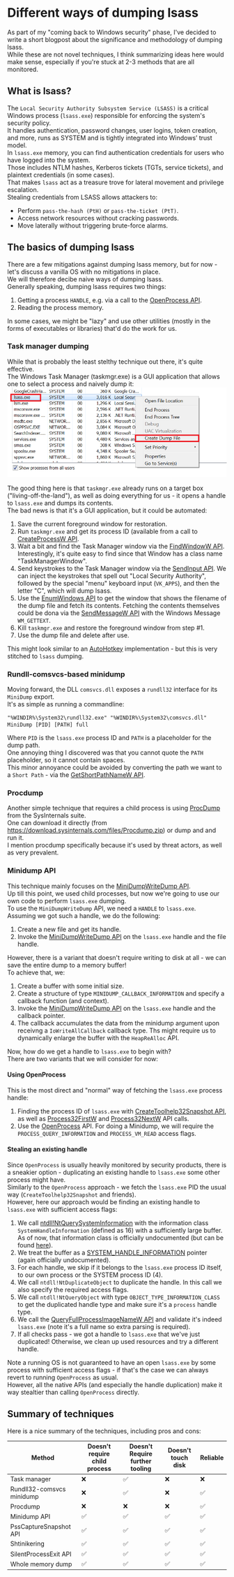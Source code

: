 # Different ways of dumping lsass
As part of my "coming back to Windows security" phase, I've decided to write a short blogpost about the significance and methodology of dumping lsass.  
While these are not novel techniques, I think summarizing ideas here would make sense, especially if you're stuck at 2-3 methods that are all monitored.

## What is lsass?
The `Local Security Authority Subsystem Service (LSASS)` is a critical Windows process (`lsass.exe`) responsible for enforcing the system's security policy.  
It handles authentication, password changes, user logins, token creation, and more, runs as SYSTEM and is tightly integrated into Windows’ trust model.  
In `lsass.exe` memory, you can find authentication credentials for users who have logged into the system.  
Those includes NTLM hashes, Kerberos tickets (TGTs, service tickets), and plaintext credentials (in some cases).  
That makes `lsass` act as a treasure trove for lateral movement and privilege escalation.  
Stealing credentials from LSASS allows attackers to:
- Perform `pass-the-hash (PtH)` or `pass-the-ticket (PtT)`.
- Access network resources without cracking passwords.
- Move laterally without triggering brute-force alarms.

## The basics of dumping lsass
There are a few mitigations against dumping lsass memory, but for now - let's discuss a vanilla OS with no mitigations in place.  
We will therefore decibe naive ways of dumping lsass.  
Generally speaking, dumping lsass requires two things:
1. Getting a process `HANDLE`, e.g. via a call to the [OpenProcess API](https://learn.microsoft.com/en-us/windows/win32/api/processthreadsapi/nf-processthreadsapi-openprocess).
2. Reading the process memory.

In some cases, we might be "lazy" and use other utilities (mostly in the forms of executables or libraries) that'd do the work for us.

### Task manager dumping
While that is probably the least stelthy technique out there, it's quite effective.  
The Windows Task Manager (taskmgr.exe) is a GUI application that allows one to select a process and naively dump it:
![Dumping with task manager, courtesy of hawk-eye.io](taskmgr_dump.png)

The good thing here is that `taskmgr.exe` already runs on a target box ("living-off-the-land"), as well as doing everything for us - it opens a handle to `lsass.exe` and dumps its contents.  
The bad news is that it's a GUI application, but it could be automated:
1. Save the current foreground window for restoration.
2. Run `taskmgr.exe` and get its process ID (available from a call to [CreateProcessW API](https://learn.microsoft.com/en-us/windows/win32/api/processthreadsapi/nf-processthreadsapi-createprocessw).
3. Wait a bit and find the Task Manager window via the [FindWindowW API](https://learn.microsoft.com/en-us/windows/win32/api/winuser/nf-winuser-findwindoww). Interestingly, it's quite easy to find since that Window has a class name "TaskManagerWindow".
4. Send keystrokes to the Task Manager window via the [SendInput API](https://learn.microsoft.com/en-us/windows/win32/api/winuser/nf-winuser-sendinput). We can inject the keystrokes that spell out "Local Security Authority", followed by the special "menu" keyboard input (`VK_APPS`), and then the letter "C", which will dump lsass.
5. Use the [EnumWindows API](https://learn.microsoft.com/en-us/windows/win32/api/winuser/nf-winuser-enumwindows) to get the window that shows the filename of the dump file and fetch its contents. Fetching the contents themselves could be dona via the [SendMessageW API](https://learn.microsoft.com/en-us/windows/win32/api/winuser/nf-winuser-sendmessagew) with the Windows Message `WM_GETTEXT`.
6. Kill `taskmgr.exe` and restore the foreground window from step #1.
7. Use the dump file and delete after use.

This might look similar to an [AutoHotkey](https://www.autohotkey.com) implementation - but this is very stitched to `lsass` dumping.

### Rundll-comsvcs-based minidump
Moving forward, the DLL `comsvcs.dll` exposes a `rundll32` interface for its `MiniDump` export.  
It's as simple as running a commandline:
```
"%WINDIR%\System32\rundll32.exe" "%WINDIR%\System32\comsvcs.dll" MiniDump [PID] [PATH] full
```

Where `PID` is the `lsass.exe` process ID and `PATH` is a placeholder for the dump path.  
One annoying thing I discovered was that you cannot quote the `PATH` placeholder, so it cannot contain spaces.  
This minor annoyance could be avoided by converting the path we want to a `Short Path` - via the [GetShortPathNameW API](https://learn.microsoft.com/en-us/windows/win32/api/fileapi/nf-fileapi-getshortpathnamew).

### Procdump
Another simple technique that requires a child process is using [ProcDump](https://learn.microsoft.com/en-us/sysinternals/downloads/procdump) from the SysInternals suite.  
One can download it directly (from https://download.sysinternals.com/files/Procdump.zip) or dump and and run it.  
I mention procdump specifically because it's used by threat actors, as well as very prevalent.

### Minidump API
This technique mainly focuses on the [MiniDumpWriteDump API](https://learn.microsoft.com/en-us/windows/win32/api/minidumpapiset/nf-minidumpapiset-minidumpwritedump).  
Up till this point, we used child processes, but now we're going to use our own code to perform `lsass.exe` dumping.  
To use the `MiniDumpWriteDump` API, we need a `HANDLE` to `lsass.exe`.  
Assuming we got such a handle, we do the following:
1. Create a new file and get its handle.
2. Invoke the [MiniDumpWriteDump API](https://learn.microsoft.com/en-us/windows/win32/api/minidumpapiset/nf-minidumpapiset-minidumpwritedump) on the `lsass.exe` handle and the file handle.

However, there is a variant that doesn't require writing to disk at all - we can save the entire dump to a memory buffer!  
To achieve that, we:
1. Create a buffer with some initial size.
2. Create a structure of type `MINIDUMP_CALLBACK_INFORMATION` and specify a callback function (and context).
3. Invoke the [MiniDumpWriteDump API](https://learn.microsoft.com/en-us/windows/win32/api/minidumpapiset/nf-minidumpapiset-minidumpwritedump) on the `lsass.exe` handle and the callback pointer.
4. The callback accumulates the data from the minidump argument upon receivng a `IoWriteAllCallback` callback type. Ths might require us to dynamically enlarge the buffer with the `HeapReAlloc` API.

Now, how do we get a handle to `lsass.exe` to begin with?  
There are two variants that we will consider for now:

#### Using OpenProcess
This is the most direct and "normal" way of fetching the `lsass.exe` process handle:
1. Finding the process ID of `lsass.exe` with [CreateToolhelp32Snapshot API](https://learn.microsoft.com/en-us/windows/win32/api/tlhelp32/nf-tlhelp32-createtoolhelp32snapshot), as well as [Process32FirstW](https://learn.microsoft.com/en-us/windows/win32/api/tlhelp32/nf-tlhelp32-process32firstw) and [Process32NextW](https://learn.microsoft.com/en-us/windows/win32/api/tlhelp32/nf-tlhelp32-process32nextw) API calls.
2. Use the [OpenProcess](https://learn.microsoft.com/en-us/windows/win32/api/processthreadsapi/nf-processthreadsapi-openprocess) API. For doing a Minidump, we will require the `PROCESS_QUERY_INFORMATION` and `PROCESS_VM_READ` access flags.

#### Stealing an existing handle
Since `OpenProcess` is usually heavily monitored by security products, there is a sneakier option - duplicating an existing handle to `lsass.exe` some other process might have.  
Similarly to the `OpenProcess` approach - we fetch the `lsass.exe` PID the usual way (`CreateToolhelp32Snapshot` and friends).  
However, here our approach would be finding an existing handle to `lsass.exe` with sufficient access flags:
1. We call [ntdll!NtQuerySystemInformation](https://learn.microsoft.com/en-us/windows/win32/api/winternl/nf-winternl-ntquerysysteminformation) with the information class `SystemHandleInformation` (defined as 16) with a sufficiently large buffer. As of now, that information class is officially undocumented (but can be found [here](https://www.geoffchappell.com/studies/windows/km/ntoskrnl/inc/api/ntexapi/system_information_class.htm)).
2. We treat the buffer as a [SYSTEM_HANDLE_INFORMATION](https://www.geoffchappell.com/studies/windows/km/ntoskrnl/api/ex/sysinfo/handle.htm) pointer (again officially undocumented).
3. For each handle, we skip if it belongs to the `lsass.exe` process ID itself, to our own process or the SYSTEM process ID (4).
4. We call `ntdll!NtDuplicateObject` to duplicate the handle. In this call we also specify the required access flags.
5. We call `ntdll!NtQueryObject` with type `OBJECT_TYPE_INFORMATION_CLASS` to get the duplicated handle type and make sure it's a `process` handle type.
6. We call the [QueryFullProcessImageNameW API](https://learn.microsoft.com/en-us/windows/win32/api/winbase/nf-winbase-queryfullprocessimagenamew) and validate it's indeed `lsass.exe` (note it's a full name so extra parsing is required).
7. If all checks pass - we got a handle to `lsass.exe` that we've just duplicated! Otherwise, we clean up used resources and try a different handle.

Note a running OS is not guaranteed to have an open `lsass.exe` by some process with sufficient access flags - if that's the case we can always revert to running `OpenProcess` as usual.  
However, all the native APIs (and especially the handle duplication) make it way stealtier than calling `OpenProcess` directly.

## Summary of techniques
Here is a nice summary of the techniques, including pros and cons:

| Method                     | Doesn't require child process | Doesn't Require further tooling | Doesn't touch disk | Reliable |
| -------------------------- | ----------------------------- | ------------------------------- | ------------------ | -------- |
| Task manager               | ❌                            | ✅                              | ❌                | ❌       |
| Rundll32-comsvcs minidump  | ❌                            | ✅                              | ❌                | ✅       |
| Procdump                   | ❌                            | ❌                              | ❌                | ✅       |
| Minidump API               | ✅                            | ✅                              | ✅                | ✅       |
| PssCaptureSnapshot API     | ✅                            | ✅                              | ✅                | ✅       |
| Shtinikering               | ✅                            | ✅                              | ✅                | ✅       |
| SilentProcessExit API      | ✅                            | ✅                              | ✅                | ✅       |
| Whole memory dump          | ✅                            | ✅                              | ✅                | ✅       |
